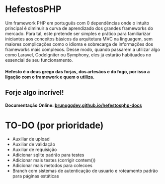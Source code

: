 # HefestosPHP
Um framework PHP em português com 0 dependências onde o intuito principal é diminuir a curva de aprendizado dos grandes frameworks do mercado. Para tal, este pretende ser simples e prático para familiarizar iniciantes aos conceitos básicos da arquitetura MVC na linguagem, sem maiores complicações como o idioma e sobrecarga de informações dos frameworks mais complexos. Desse modo, quando passarem a utilizar algo como Laravel, CodeIgniter ou Symphony, eles já estarão habituados no essencial de seu funcionamento.

#### Hefesto é o deus grego das forjas, dos artesãos e do fogo, por isso a ligação com o framework e quem o utiliza.

## Forje algo incrível!

#### Documentação Online: [brunoggdev.github.io/hefestosphp-docs](https://brunoggdev.github.io/hefestosphp-docs/)

# TO-DO (por prioridade)
   - Auxiliar de upload
   - Auxiliar de validação
   - Auxiliar de requisição
   - Adicionar sqlite padrão para testes
   - Adicionar mais testes (corrigir contem())
   - Adicionar mais metodos para colecoes
   - Branch com sistemas de autenticação de usuario e roteamento padrão para páginas estáticas
